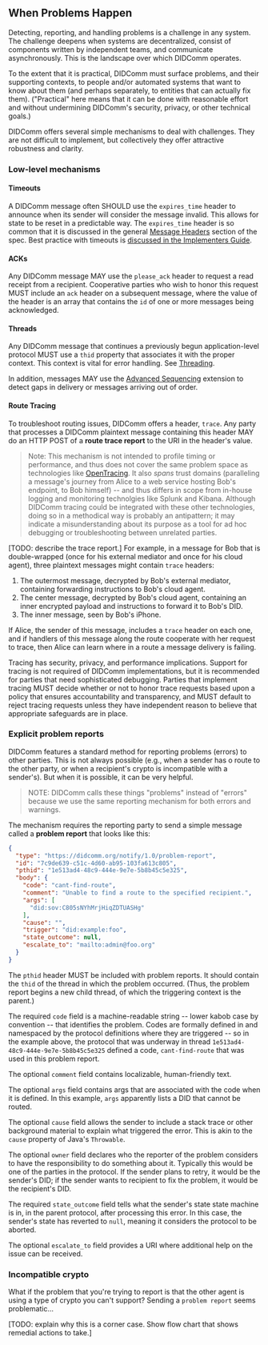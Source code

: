 ## When Problems Happen

Detecting, reporting, and handling problems is a challenge in any system. The challenge deepens when systems are decentralized, consist of components written by independent teams, and communicate asynchronously. This is the landscape over which DIDComm operates.

To the extent that it is practical, DIDComm must surface problems, and their supporting contexts, to people and/or automated systems that want to know about them (and perhaps separately, to entities that can actually fix them). ("Practical" here means that it can be done with reasonable effort and without undermining DIDComm's security, privacy, or other technical goals.)

DIDComm offers several simple mechanisms to deal with challenges. They are not difficult to implement, but collectively they offer attractive robustness and clarity.

### Low-level mechanisms

#### Timeouts

A DIDComm message often SHOULD use the `expires_time` header to announce when its sender will consider the message invalid. This allows for state to be reset in a predictable way. The `expires_time` header is so common that it is discussed in the general [Message Headers](#message-headers) section of the spec. Best practice with timeouts is [discussed in the Implementers Guide](../guide-files/problems.md#timeouts).

#### ACKs

Any DIDComm message MAY use the `please_ack` header to request a read receipt from a recipient. Cooperative parties who wish to honor this request MUST include an `ack` header on a subsequent message, where the value of the header is an array that contains the `id` of one or more messages being acknowledged.

#### Threads

Any DIDComm message that continues a previously begun application-level protocol MUST use a `thid` property that associates it with the proper context. This context is vital for error handling. See [Threading](#threading).

In addition, messages MAY use the [Advanced Sequencing](../../extensions/advanced_sequencing/main.md) extension to detect gaps in delivery or messages arriving out of order.

#### Route Tracing

To troubleshoot routing issues, DIDComm offers a header, `trace`. Any party that processes a DIDComm plaintext message containing this header MAY do an HTTP POST of a **route trace report** to the URI in the header's value.

>Note: This mechanism is not intended to profile timing or performance, and thus does not cover the same problem space as technologies like [OpenTracing](https://opentracing.io/). It also *spans* trust domains (paralleling a message's journey from Alice to a web service hosting Bob's endpoint, to Bob himself) -- and thus differs in scope from in-house logging and monitoring technolgies like Splunk and Kibana. Although DIDComm tracing could be integrated with these other technologies, doing so in a methodical way is probably an antipattern; it may indicate a misunderstanding about its purpose as a tool for ad hoc debugging or troubleshooting between unrelated parties.

[TODO: describe the trace report.] For example, in a message for Bob that is double-wrapped (once for his external mediator and once for his cloud agent), three plaintext messages might contain `trace` headers:

1. The outermost message, decrypted by Bob's external mediator, containing forwarding instructions to Bob's cloud agent.
2. The center message, decrypted by Bob's cloud agent, containing an inner encrypted payload and instructions to forward it to Bob's DID.
3. The inner message, seen by Bob's iPhone.

If Alice, the sender of this message, includes a `trace` header on each one, and if handlers of this message along the route cooperate with her request to trace, then Alice can learn where in a route a message delivery is failing.

Tracing has security, privacy, and performance implications. Support for tracing is not required of DIDComm implementations, but it is recommended for parties that need sophisticated debugging. Parties that implement tracing MUST decide whether or not to honor trace requests based upon a policy that ensures accountability and transparency, and MUST default to reject tracing requests unless they have independent reason to believe that appropriate safeguards are in place. 

### Explicit problem reports

DIDComm features a standard method for reporting problems (errors) to other parties. This is not always possible (e.g., when a sender has o route to the other party, or when a recipient's crypto is incompatible with a sender's). But when it is possible, it can be very helpful.

>NOTE: DIDComm calls these things "problems" instead of "errors" because we use the same reporting mechanism for both errors and warnings.

The mechanism requires the reporting party to send a simple message called a **problem report** that looks like this:

```json
{
  "type": "https://didcomm.org/notify/1.0/problem-report",
  "id": "7c9de639-c51c-4d60-ab95-103fa613c805",
  "pthid": "1e513ad4-48c9-444e-9e7e-5b8b45c5e325",
  "body": {
    "code": "cant-find-route",
    "comment": "Unable to find a route to the specified recipient.",
    "args": [
      "did:sov:C805sNYhMrjHiqZDTUASHg"
    ],
    "cause": "",
    "trigger": "did:example:foo",
    "state_outcome": null,
    "escalate_to": "mailto:admin@foo.org"
  }
}
```

The `pthid` header MUST be included with problem reports. It should contain the `thid` of the thread in which the problem occurred. (Thus, the problem report begins a new child thread, of which the triggering context is the parent.)

The required `code` field is a machine-readable string -- lower kabob case by convention -- that identifies the problem. Codes are formally defined in and namespaced by the protocol definitions where they are triggered -- so in the example above, the protocol that was underway in thread `1e513ad4-48c9-444e-9e7e-5b8b45c5e325` defined a code, `cant-find-route` that was used in this problem report.

The optional `comment` field contains localizable, human-friendly text.

The optional `args` field contains args that are associated with the code when it is defined. In this example, `args` apparently lists a DID that cannot be routed.

The optional `cause` field allows the sender to include a stack trace or other background material to explain what triggered the error. This is akin to the `cause` property of Java's `Throwable`. 

The optional `owner` field declares who the reporter of the problem considers to have the responsibility to do something about it. Typically this would be one of the parties in the protocol. If the sender plans to retry, it would be the sender's DID; if the sender wants to recipient to fix the problem, it would be the recipient's DID.

The required `state_outcome` field tells what the sender's state state machine is in, in the parent protocol, after processing this error. In this case, the sender's state has reverted to `null`, meaning it considers the protocol to be aborted.

The optional `escalate_to` field provides a URI where additional help on the issue can be received.

### Incompatible crypto 

What if the problem that you're trying to report is that the other agent is using a type of crypto you can't support? Sending a `problem report` seems problematic...

[TODO: explain why this is a corner case. Show flow chart that shows remedial actions to take.]
